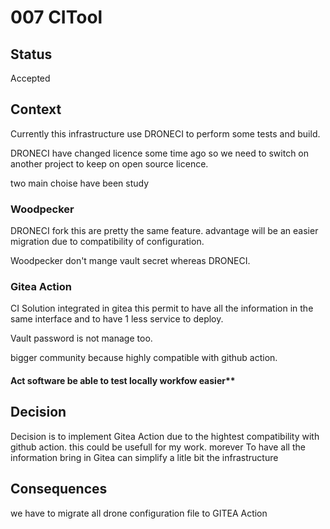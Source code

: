 # 007 CITool

## Status

Accepted

## Context

Currently this infrastructure use DRONECI to perform some tests and build.

DRONECI have changed licence some time ago so we need to switch on another project to keep on open source licence.

two main choise have been study

### Woodpecker

DRONECI fork this are pretty the same feature. advantage will be an easier migration due to compatibility of configuration.

Woodpecker don't mange vault secret whereas DRONECI.

### Gitea Action

CI Solution integrated in gitea this permit to have all the information in the same interface and to have 1 less service to deploy.

Vault password is not manage too.

bigger community because highly compatible with github action.

#### Act software be able to test locally workfow easier**

## Decision

Decision is to implement Gitea Action due to the hightest compatibility with github action. this could be usefull for my work.
morever To have all the information bring in Gitea can simplify a litle bit the infrastructure

## Consequences

we have to migrate all drone configuration file to GITEA Action
